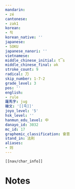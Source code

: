 ```yaml
---
mandarin:
- zé
cantonese:
- zak1
korean:
- 칙
korean_native: ''
japanese:
- SOKU
japanese_nanori: ''
vietnamese:
middle_chinese_initial: t͡s
middle_chinese_final: ək
stroke_count: 9
radical: 刀
skip_number: 1-7-2
grade_level: 3
pos: ''
english:
- rule
羅馬字: jug
韓文: '[[죽]]'
joyo_level: '5'
hsk_level: ''
hanmun_edu_level: 中
danayo_id: 3032
mc_id: 17
graphemic_classification: 會意
stand_in: 法則
aliases:
- 则
---
```

```meta-bind-embed
[[nav/char_info]]
```

# Notes

